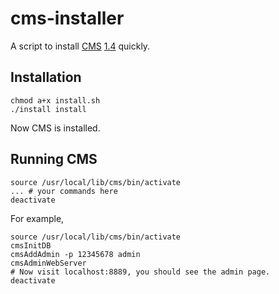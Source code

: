 # cms-installer

A script to install [CMS](https://github.com/cms-dev/cms) [1.4](https://cms.readthedocs.io/en/v1.4/) quickly.

## Installation

```
chmod a+x install.sh
./install install
```

Now CMS is installed.

## Running CMS

```
source /usr/local/lib/cms/bin/activate
... # your commands here
deactivate
```

For example,

```
source /usr/local/lib/cms/bin/activate
cmsInitDB
cmsAddAdmin -p 12345678 admin
cmsAdminWebServer
# Now visit localhost:8889, you should see the admin page.
deactivate
```
